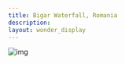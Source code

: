 ```yaml
---
title: Bigar Waterfall, Romania
description: 
layout: wonder_display
---
```


![img](https://raw.githubusercontent.com/JIK2004/JIK2004.github.io/master/7%20wonders%20of%20nature/2.Bigar%20Waterfall%201.jpg)
